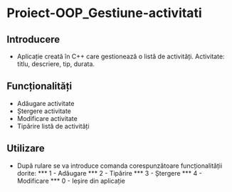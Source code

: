 # Proiect-OOP_Gestiune-activitati

## Introducere
* Aplicație creată în C++ care gestionează o listă de activități. Activitate: titlu, descriere, tip, durata.

## Funcționalități
* Adăugare activitate 
* Ștergere activitate
* Modificare activitate
* Tipărire listă de activități

## Utilizare
* După rulare se va introduce comanda corespunzătoare funcționalității dorite:
*** 1 - Adăugare
*** 2 - Tipărire
*** 3 - Ștergere
*** 4 - Modificare
*** 0 - Ieșire din aplicație
